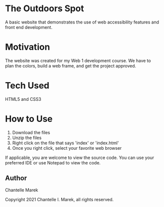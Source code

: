 # The Outdoors Spot
A  basic website that demonstrates the  use of web accessibility features and front end development.

# Motivation
The website was created for my Web 1 development course. We have to plan the colors, build a web frame, and get the project approved.

# Tech Used
HTML5 and CSS3

# How to Use
1. Download the files
2. Unzip the files
3. Right click on the file that says 'index' or 'index.html'
4. Once you right click, select your favorite web browser

If applicable, you are welcome to view the source code.
You can use your preferred IDE or use Notepad to view the code.

## Author
Chantelle Marek


Copyright 2021 Chantelle I. Marek, all rights reserved.

